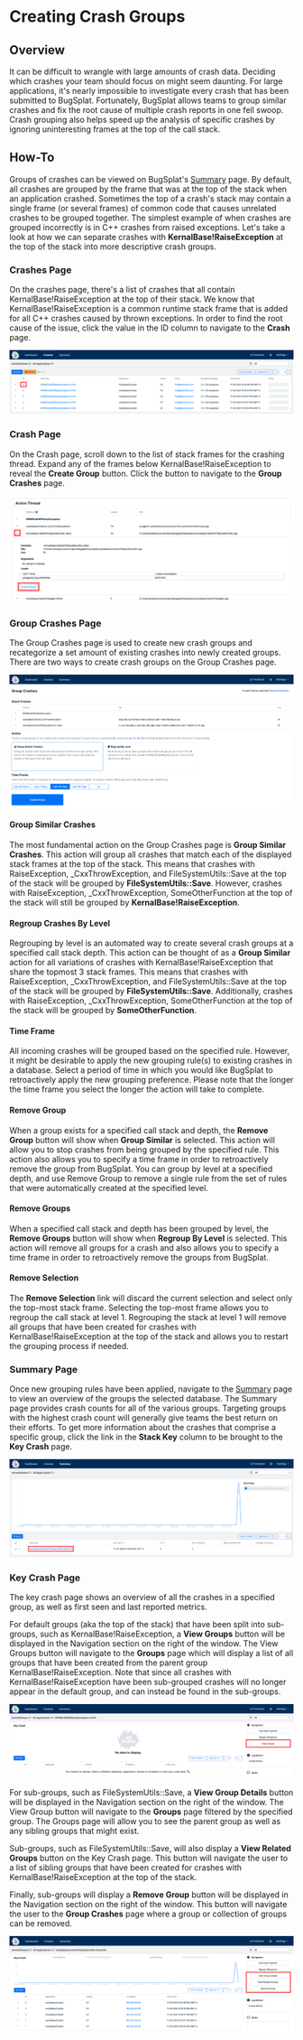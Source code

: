 # Creating Crash Groups

## Overview

It can be difficult to wrangle with large amounts of crash data. Deciding which crashes your team should focus on might seem daunting. For large applications, it's nearly impossible to investigate every crash that has been submitted to BugSplat. Fortunately, BugSplat allows teams to group similar crashes and fix the root cause of multiple crash reports in one fell swoop. Crash grouping also helps speed up the analysis of specific crashes by ignoring uninteresting frames at the top of the call stack.

## How-To

Groups of crashes can be viewed on BugSplat's [Summary](https://app.bugsplat.com/v2/summary) page. By default, all crashes are grouped by the frame that was at the top of the stack when an application crashed. Sometimes the top of a crash's stack may contain a single frame (or several frames) of common code that causes unrelated crashes to be grouped together. The simplest example of when crashes are grouped incorrectly is in C++ crashes from raised exceptions. Let's take a look at how we can separate crashes with **KernalBase!RaiseException** at the top of the stack into more descriptive crash groups.

### Crashes Page

On the crashes page, there's a list of crashes that all contain KernalBase!RaiseException at the top of their stack. We know that KernalBase!RaiseException is a common runtime stack frame that is added for all C++ crashes caused by thrown exceptions. In order to find the root cause of the issue, click the value in the ID column to navigate to the **Crash** page.

![Crashes Page](../../.gitbook/assets/Group-How-To-Crashes.png)

### Crash Page

On the Crash page, scroll down to the list of stack frames for the crashing thread. Expand any of the frames below KernalBase!RaiseException to reveal the **Create Group** button. Click the button to navigate to the **Group Crashes** page.

![Crash Page with Stack Frame Expanded](../../.gitbook/assets/Group-How-To-Crash.png)

### Group Crashes Page

The Group Crashes page is used to create new crash groups and recategorize a set amount of existing crashes into newly created groups. There are two ways to create crash groups on the Group Crashes page.

![Group Crashes Page with 3 Frames Selected](../../.gitbook/assets/Group-How-To-Group-Crashes.png)

#### Group Similar Crashes

The most fundamental action on the Group Crashes page is **Group Similar Crashes**. This action will group all crashes that match each of the displayed stack frames at the top of the stack. This means that crashes with RaiseException, \_CxxThrowException, and FileSystemUtils::Save at the top of the stack will be grouped by **FileSystemUtils::Save**. However, crashes with RaiseException, \_CxxThrowException, SomeOtherFunction at the top of the stack will still be grouped by **KernalBase!RaiseException**.

#### Regroup Crashes By Level

Regrouping by level is an automated way to create several crash groups at a specified call stack depth. This action can be thought of as a **Group Similar** action for all variations of crashes with KernalBase!RaiseException that share the topmost 3 stack frames. This means that crashes with RaiseException, \_CxxThrowException, and FileSystemUtils::Save at the top of the stack will be grouped by **FileSystemUtils::Save**. Additionally, crashes with RaiseException, \_CxxThrowException, SomeOtherFunction at the top of the stack will be grouped by **SomeOtherFunction**.

#### Time Frame

All incoming crashes will be grouped based on the specified rule. However, it might be desirable to apply the new grouping rule(s) to existing crashes in a database. Select a period of time in which you would like BugSplat to retroactively apply the new grouping preference. Please note that the longer the time frame you select the longer the action will take to complete.

#### Remove Group

When a group exists for a specified call stack and depth, the **Remove Group** button will show when **Group Similar** is selected. This action will allow you to stop crashes from being grouped by the specified rule. This action also allows you to specify a time frame in order to retroactively remove the group from BugSplat. You can group by level at a specified depth, and use Remove Group to remove a single rule from the set of rules that were automatically created at the specified level.

#### Remove Groups

When a specified call stack and depth has been grouped by level, the **Remove Groups** button will show when **Regroup By Level** is selected. This action will remove all groups for a crash and also allows you to specify a time frame in order to retroactively remove the groups from BugSplat.

#### Remove Selection

The **Remove Selection** link will discard the current selection and select only the top-most stack frame. Selecting the top-most frame allows you to regroup the call stack at level 1. Regrouping the stack at level 1 will remove all groups that have been created for crashes with KernalBase!RaiseException at the top of the stack and allows you to restart the grouping process if needed.

### Summary Page

Once new grouping rules have been applied, navigate to the [Summary](https://app.bugsplat.com/v2/summary) page to view an overview of the groups the selected database. The Summary page provides crash counts for all of the various groups. Targeting groups with the highest crash count will generally give teams the best return on their efforts. To get more information about the crashes that comprise a specific group, click the link in the **Stack Key** column to be brought to the **Key Crash** page.

![Summary Page Displaying a Sub-Group](../../.gitbook/assets/Group-How-To-Summary.png)

### Key Crash Page

The key crash page shows an overview of all the crashes in a specified group, as well as first seen and last reported metrics.

For default groups (aka the top of the stack) that have been split into sub-groups, such as KernalBase!RaiseException, a **View Groups** button will be displayed in the Navigation section on the right of the window. The View Groups button will navigate to the **Groups** page which will display a list of all groups that have been created from the parent group KernalBase!RaiseException. Note that since all crashes with KernalBase!RaiseException have been sub-grouped crashes will no longer appear in the default group, and can instead be found in the sub-groups.

![Key Crash Page for Default Group](../../.gitbook/assets/Group-How-To-Key-Crash-Parent.png)

For sub-groups, such as FileSystemUtils::Save, a **View Group Details** button will be displayed in the Navigation section on the right of the window. The View Group button will navigate to the **Groups** page filtered by the specified group. The Groups page will allow you to see the parent group as well as any sibling groups that might exist.

Sub-groups, such as FileSystemUtils::Save, will also display a **View Related Groups** button on the Key Crash page. This button will navigate the user to a list of sibling groups that have been created for crashes with KernalBase!RaiseException at the top of the stack.

Finally, sub-groups will display a **Remove Group** button will be displayed in the Navigation section on the right of the window. This button will navigate the user to the **Group Crashes** page where a group or collection of groups can be removed.

![Key Crash Page for Sub-Group](../../.gitbook/assets/Group-How-To-Key-Crash-Group.png)
